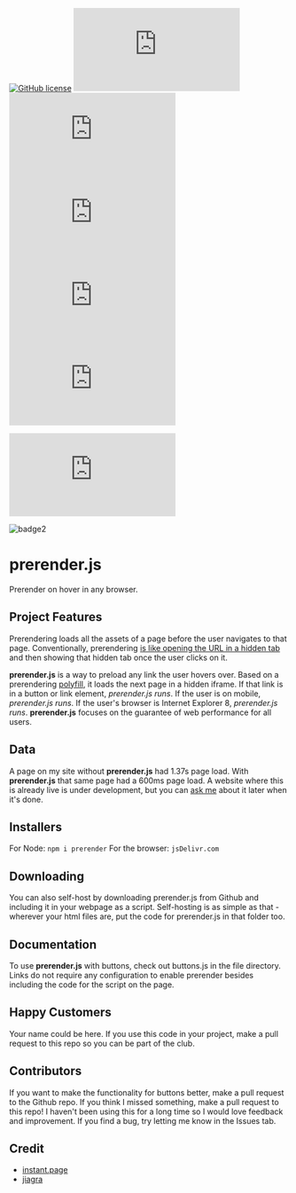 
[![GitHub license](https://img.shields.io/github/license/Naereen/StrapDown.js.svg)](https://github.com/genderev/prerender.js/blob/master/LICENSE) 
![badge3](https://img.shields.io/github/languages/code-size/genderev/prerender.js)
![badge3](https://img.shields.io/github/issues/genderev/prerender.js)
![badge3](https://img.shields.io/github/issues-pr/genderev/prerender.js)
![badge3](https://img.shields.io/github/languages/code-size/genderev/prerender.js)
![badge3](https://img.shields.io/github/languages/top/genderev/prerender.js)

![badge](https://img.shields.io/github/stars/genderev/prerender.js?style=social)


![badge2](https://img.shields.io/github/followers/genderev?style=social)
# prerender.js 
Prerender on hover in any browser.

## Project Features

Prerendering loads all the assets of a page before the user navigates to that page. Conventionally, prerendering [is like opening the URL in a hidden tab](http://www.stevesouders.com/blog/2013/11/07/prebrowsing/) and then showing that hidden tab once the user clicks on it.

**prerender.js** is a way to preload any link the user hovers over. Based on a prerendering [polyfill](https://github.com/samyk/jiagra), it loads the next page in a hidden iframe. If that link is in a button or link element, *prerender.js runs*. If the user is on mobile, *prerender.js runs*. If the user's browser is Internet Explorer 8, *prerender.js runs*. **prerender.js** focuses on the guarantee of web performance for all users.

## Data
A page on my site without **prerender.js** had 1.37s page load. With **prerender.js** that same page had a 600ms page load. A website where this is already live is under development, but you can [ask me](https://twitter.com/fleshmecha) about it later when it's done.

## Installers

For Node:
`npm i prerender`
For the browser:
`jsDelivr.com`

## Downloading

You can also self-host by downloading prerender.js from Github and including it in your webpage as a script. Self-hosting is as simple as that - wherever your html files are, put the code for prerender.js in that folder too.

## Documentation

To use **prerender.js** with buttons, check out buttons.js in the file directory.
Links do not require any configuration to enable prerender besides including the code for the script on the page.

## Happy Customers
Your name could be here. If you use this code in your project, make a pull request to this repo so you can be part of the club.

## Contributors 
If you want to make the functionality for buttons better, make a pull request to the Github repo. If you think I missed something, make a pull request to this repo! I haven't been using this for a long time so I would love feedback and improvement. If you find a bug, try letting me know in the Issues tab.

## Credit
- [instant.page](https://instant.page/)
- [jiagra](https://github.com/samyk/jiagra)
